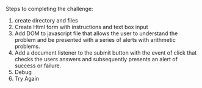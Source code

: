 Steps to completing the challenge:

1. create directory and files
2. Create Html form with instructions and text box input
3. Add DOM to javascript file that allows the user to understand the problem and be presented with a series of alerts with arithmetic problems.
4. Add a document listener to the submit button with the event of click that checks the users answers and subsequently presents an alert of success or failure.
5. Debug
6. Try Again